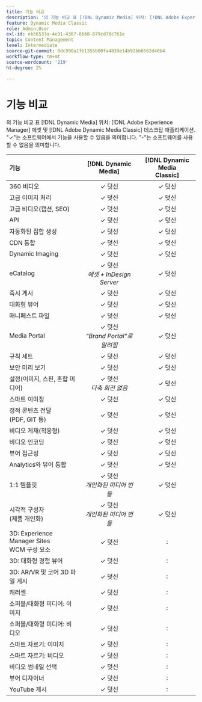 ```yaml
---
title: 기능 비교
description: '의 기능 비교 표 [!DNL Dynamic Media] 위치: [!DNL Adobe Experience Manager] 에셋 및 [!DNL Adobe Dynamic Media Classic] 데스크탑 애플리케이션.'
feature: Dynamic Media Classic
role: Admin,User
exl-id: eb56533a-4e31-4367-8b68-879cd70c761e
topic: Content Management
level: Intermediate
source-git-commit: 8dc990a1fb1355b00fa4839e14b92bb6562d40b4
workflow-type: tm+mt
source-wordcount: '219'
ht-degree: 2%

---
```


# 기능 비교

의 기능 비교 표 [!DNL Dynamic Media] 위치: [!DNL Adobe Experience Manager] 에셋 및 [!DNL Adobe Dynamic Media Classic] 데스크탑 애플리케이션. &quot;✓&quot;는 소프트웨어에서 기능을 사용할 수 있음을 의미합니다. &quot;-&quot;는 소프트웨어를 사용할 수 없음을 의미합니다.

| 기능 | [!DNL Dynamic Media] | [!DNL Dynamic Media<br>Classic] |
| :--- | :---: | :---: |
| 360 비디오 | ✓ 덧신 | ✓ 덧신 |
| 고급 이미지 처리 | ✓ 덧신 | ✓ 덧신 |
| 고급 비디오(캡션, SEO) | ✓ 덧신 | ✓ 덧신 |
| API | ✓ 덧신 | ✓ 덧신 |
| 자동화된 집합 생성 | ✓ 덧신 | ✓ 덧신 |
| CDN 통합 | ✓ 덧신 | ✓ 덧신 |
| Dynamic Imaging | ✓ 덧신 | ✓ 덧신 |
| eCatalog | ✓ 덧신&#x200B;<br>*에셋 + InDesign Server* | ✓ 덧신 |
| 즉시 게시 | ✓ 덧신 | ✓ 덧신 |
| 대화형 뷰어 | ✓ 덧신 | ✓ 덧신 |
| 매니페스트 파일 | ✓ 덧신 | ✓ 덧신 |
| Media Portal | ✓ 덧신&#x200B;<br>*&quot;Brand Portal&quot;로 알려짐* | ✓ 덧신 |
| 규칙 세트 | ✓ 덧신 | ✓ 덧신 |
| 보안 미리 보기 | ✓ 덧신 | ✓ 덧신 |
| 설정(이미지, 스핀, 혼합 미디어) | ✓ 덧신&#x200B;<br>*다축 회전 없음* | ✓ 덧신 |
| 스마트 이미징 | ✓ 덧신 | ✓ 덧신 |
| 정적 콘텐츠 전달<br>(PDF, GIT 등) | ✓ 덧신 | ✓ 덧신 |
| 비디오 게재(적응형) | ✓ 덧신 | ✓ 덧신 |
| 비디오 인코딩 | ✓ 덧신 | ✓ 덧신 |
| 뷰어 접근성 | ✓ 덧신 | ✓ 덧신 |
| Analytics와 뷰어 통합 | ✓ 덧신 | ✓ 덧신 |
| 1:1 템플릿 | ✓ 덧신&#x200B;<br>*개인화된 미디어 번들* | ✓ 덧신 |
| 시각적 구성자<br>(제품 개인화) | ✓ 덧신&#x200B;<br>*개인화된 미디어 번들* | ✓ 덧신 |
| 3D: Experience Manager Sites<br>WCM 구성 요소 | ✓ 덧신 | : |
| 3D: 대화형 경험 뷰어 | ✓ 덧신 | : |
| 3D: AR/VR 및 코어 3D 파일 게시 | ✓ 덧신 | : |
| 캐러셀 | ✓ 덧신 | : |
| 쇼퍼블/대화형 미디어: 이미지 | ✓ 덧신 | : |
| 쇼퍼블/대화형 미디어: 비디오 | ✓ 덧신 | : |
| 스마트 자르기: 이미지 | ✓ 덧신 | : |
| 스마트 자르기: 비디오 | ✓ 덧신 | : |
| 비디오 썸네일 선택 | ✓ 덧신 | : |
| 뷰어 디자이너 | ✓ 덧신 | : |
| YouTube 게시 | ✓ 덧신 | : |

